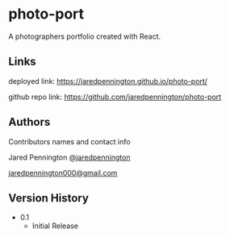 # photo-port

A photographers portfolio created with React.

## Links

deployed link: https://jaredpennington.github.io/photo-port/

github repo link: https://github.com/jaredpennington/photo-port

## Authors

Contributors names and contact info

Jared Pennington
[@jaredpennington](https://github.com/jaredpennington)

jaredpennington000@gmail.com

## Version History

- 0.1
  - Initial Release
